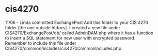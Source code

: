 # cis4270

11/06 - Linda committed  ExchangePost
Add this folder to your CIS 4270 folder (the one outside htdocs). 
I created a new file under CIS4270/ExchangePost/db/ called AdminDAM.php where it has a function to insert a SQL statement for new user with encrypted password. 
Remember to include this file under CIS4270/common/includes/cis4270CommonIncludes.php

